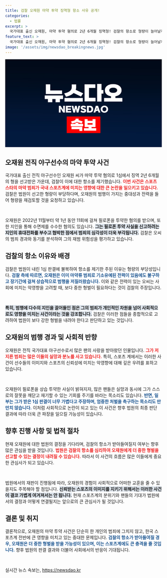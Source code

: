 ```yaml
---
title: 검찰 오재원 마약 투약 징역형 항소 사유 공개!
categories:
  - 법률
excerpt: >
  국가대표 출신 오재원, 마약 투약 혐의로 2년 6개월 징역형! 검찰의 항소로 형량이 늘어날까? 그의 범죄 전력과 죄질, 자세히 알아보세요!
feature_text: >
  국가대표 출신 오재원, 마약 투약 혐의로 2년 6개월 징역형! 검찰의 항소로 형량이 늘어날까? 그의 범죄 전력과 죄질, 자세히 알아보세요!
image: '/assets/img/newsdao_breakingnews.jpg'
---
```


<p><img src="/assets/img/newsdao_breakingnews.jpg" alt="firstkoreanews 속보" /></p>

<h2 data-ke-size="size26">오재원 전직 야구선수의 마약 투약 사건</h2>

<p data-ke-size="size16">국가대표 출신 전직 야구선수인 오재원 씨가 마약 투약 혐의로 1심에서 징역 2년 6개월의 형을 선고받은 가운데, 검찰이 이에 대한 항소를 제기했습니다. <b><span style="color: #ee2323;">이번 사건은 스포츠 스타의 마약 범죄가 국내 스포츠계에 미치는 영향에 대한 큰 논란을 일으키고 있습니다.</span></b> 검찰은 법원이 선고한 형량이 부당하다며, 오재원의 범행이 가지는 중대성과 전력을 들어 형량을 재검토할 것을 요청하고 있습니다.</p>

<p data-ke-size="size16">&nbsp;</p>

<p>오재원은 2022년 11월부터 약 1년 동안 11회에 걸쳐 필로폰을 투약한 혐의를 받으며, 또한 지인을 통해 수면제를 수수한 혐의도 있습니다. <b><span style="background-color: #21538527;">그는 필로폰 투약 사실을 신고하려는 지인의 휴대전화를 부수고 협박한 점에서 범죄의 심각성이 더욱 부각됩니다.</span></b> 검찰은 오씨의 범죄 경과와 동기를 분석하여 그의 재범 위험성을 평가하고 있습니다.</p>

<h2 data-ke-size="size26">검찰의 항소 이유와 배경</h2>

<p data-ke-size="size16">검찰은 법원이 내린 1심 판결에 불복하여 항소를 제기한 주된 이유는 형량의 부당성입니다. <b><span style="color: #1a5490;">검찰 측에 따르면, 오재원은 이미 마약류 범죄로 기소유예된 전력이 있음에도 불구하고 장기간에 걸쳐 상습적으로 범행을 저질러왔습니다.</span></b> 이와 같은 전력이 있는 오씨는 사회에 미치는 악영향을 고려할 때, 보다 중한 형벌이 필요하다는 것이 검찰의 주장입니다.</p>

<p data-ke-size="size16">&nbsp;</p>

<p><b><span style="background-color: #21538527;">특히, 범행에 다수의 지인을 끌어들인 점은 그의 범죄가 개인적인 차원을 넘어 사회적으로도 영향을 미치는 사건이라는 것을 강조합니다.</span></b> 검찰은 이러한 점들을 종합적으로 고려하여 법원이 보다 강한 형벌을 내려야 한다고 판단하고 있는 것입니다.</p>

<h2 data-ke-size="size26">오재원의 범행 경과 및 사회적 반향</h2>

<p data-ke-size="size16">오재원은 전직 국가대표 야구선수로서 많은 팬의 사랑을 받아왔던 인물입니다. <b><span style="color: #ee2323;">그가 저지른 범죄는 많은 이들의 실망과 분노를 사고 있습니다.</span></b> 특히, 스포츠 계에서는 이러한 사건이 선수들의 이미지와 스포츠의 신뢰성에 미치는 악영향에 대해 깊은 우려를 표하고 있습니다.</p>

<p data-ke-size="size16">&nbsp;</p>

<p>오재원이 필로폰을 상습 투약한 사실이 밝혀지자, 많은 팬들은 실망과 동시에 그가 스스로의 잘못을 깨닫고 재기할 수 있는 기회를 주기를 바라는 목소리도 있습니다. <b><span style="color: #1a5490;">반면, 일부는 그가 받은 1심 판결이 너무 가볍다고 주장하며, 엄중한 처벌을 촉구하는 목소리도 만만치 않습니다.</span></b> 이처럼 사회적으로 논란이 되고 있는 이 사건은 향후 법원의 최종 판단 결과에 따라 더욱 큰 파장을 일으킬 가능성이 있습니다.</p>

<h2 data-ke-size="size26">향후 진행 사항 및 법적 절차</h2>

<p data-ke-size="size16">현재 오재원에 대한 법원의 결정을 기다리며, 검찰의 항소가 받아들여질지 여부는 향후 많은 관심을 받을 것입니다. <b><span style="color: #ee2323;">법원은 검찰의 항소를 심리하여 오재원에게 더 중한 형벌을 선고할 수 있는 결정이 내려질 수 있습니다.</span></b> 따라서 이 사건의 흐름은 많은 이들에게 중요한 관심사가 되고 있습니다.</p>

<p data-ke-size="size16">&nbsp;</p>

<p>법원에서의 재판이 진행됨에 따라, 오재원의 경험이 사회적으로 어떠한 교훈을 줄 수 있을지도 주목해야 할 점입니다. <b><span style="background-color: #21538527;">신뢰받는 스포츠의 이미지를 지키기 위해서는 이러한 사건이 결코 가볍게 여겨져서는 안 됩니다.</span></b> 현재 스포츠계의 분위기와 팬들의 기대가 법원에서의 결정과 어떻게 연결될지는 앞으로의 큰 관심사가 될 것입니다.</p>

<h2 data-ke-size="size26">결론 및 취지</h2>

<p data-ke-size="size16">결론적으로, 오재원의 마약 투약 사건은 단순히 한 개인의 범죄에 그치지 않고, 한국 스포츠계 전반에 큰 영향을 미치고 있는 중대한 문제입니다. <b><span style="color: #1a5490;">검찰의 항소가 받아들여질 경우, 오재원은 더 중한 형벌을 받을 가능성이 있으며, 이는 스포츠계에도 큰 충격을 줄 것입니다.</span></b> 향후 법원의 판결 결과와 더불어 사회에서의 반응이 기대됩니다.</p>

<p data-ke-size="size16">&nbsp;</p>
실시간 뉴스 속보는, <a href="https://newsdao.kr" rel="dofollow">https://newsdao.kr</a>


